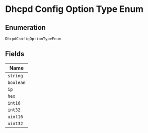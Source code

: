 
# Dhcpd Config Option Type Enum

## Enumeration

`DhcpdConfigOptionTypeEnum`

## Fields

| Name |
|  --- |
| `string` |
| `boolean` |
| `ip` |
| `hex` |
| `int16` |
| `int32` |
| `uint16` |
| `uint32` |

